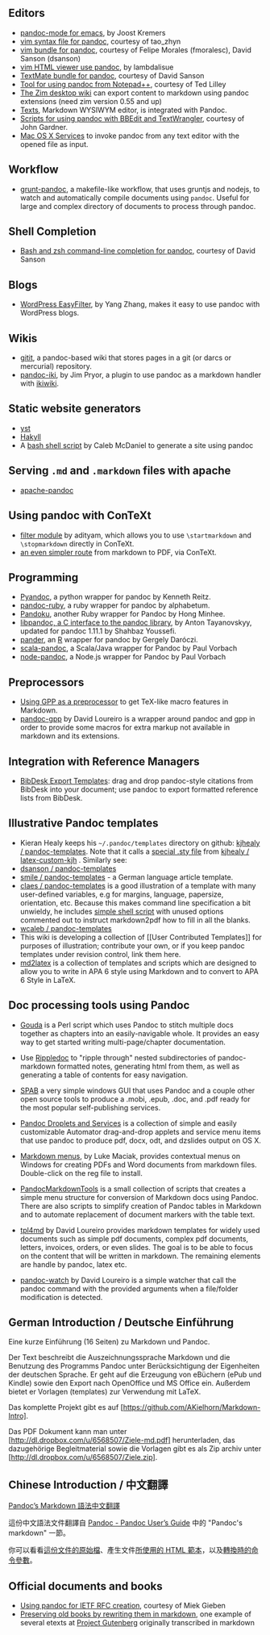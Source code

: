 ## Editors

- [pandoc-mode for emacs], by Joost Kremers
- [vim syntax file for pandoc], courtesy of tao_zhyn
- [vim bundle for pandoc], courtesy of Felipe Morales (fmoralesc), David Sanson (dsanson)
- [vim HTML viewer use pandoc], by lambdalisue
- [TextMate bundle for pandoc], courtesy of David Sanson
- [Tool for using pandoc from Notepad++], courtesy of Ted Lilley
- [The Zim desktop wiki] can export content to markdown using pandoc extensions (need zim version 0.55 and up)
- [Texts], Markdown WYSIWYM editor, is integrated with Pandoc.
- [Scripts for using pandoc with BBEdit and TextWrangler], courtesy of John Gardner.
- [Mac OS X Services](https://github.com/mb21/Pandoc-Mac-OS-X-Services) to invoke pandoc from any text editor with the opened file as input.

## Workflow

- [grunt-pandoc](https://github.com/Dashed/grunt-pandoc), a makefile-like workflow, that uses gruntjs and nodejs, to watch and automatically compile documents using `pandoc`. Useful for large and complex directory of documents to process through pandoc.


## Shell Completion

- [Bash and zsh command-line completion for pandoc], courtesy of David Sanson

## Blogs

- [WordPress EasyFilter], by Yang Zhang, makes it easy to use pandoc
  with WordPress blogs.

## Wikis

- [gitit], a pandoc-based wiki that stores pages in a git (or
  darcs or mercurial) repository.
- [pandoc-iki], by Jim Pryor, a plugin to use pandoc as a
  markdown handler with [ikiwiki].

## Static website generators

- [yst](https://github.com/jgm/yst)
- [Hakyll](http://jaspervdj.be/hakyll/)
- A [bash shell script](https://github.com/wcaleb/website) by Caleb McDaniel to generate a site using pandoc

## Serving `.md` and `.markdown` files with apache

- [apache-pandoc](https://github.com/chdemko/apache-pandoc)

## Using pandoc with ConTeXt

- [filter module] by adityam, which allows you to use
  `\startmarkdown` and `\stopmarkdown` directly in ConTeXt.
- [an even simpler route] from markdown to PDF, via ConTeXt.

## Programming

- [Pyandoc](https://github.com/kennethreitz/pyandoc), a python wrapper
  for pandoc by Kenneth Reitz.
- [pandoc-ruby](https://github.com/alphabetum/pandoc-ruby), a ruby wrapper
  for pandoc by alphabetum.
- [Pandoku](https://github.com/lunant/pandoku), another Ruby wrapper
  for Pandoc by Hong Minhee.
- [libpandoc, a C interface to the pandoc library](http://github.com/ShabbyX/libpandoc/tree/master),
  by Anton Tayanovskyy, updated for pandoc 1.11.1 by Shahbaz Youssefi.
- [pander](https://github.com/Rapporter/pander), an [R](http://www.r-project.org/) wrapper
  for pandoc by Gergely Daróczi.
- [scala-pandoc](https://github.com/pvorb/scala-pandoc), a Scala/Java wrapper for Pandoc by Paul Vorbach
- [node-pandoc](https://npmjs.org/package/pdc), a Node.js wrapper for Pandoc by Paul Vorbach

## Preprocessors

- [Using GPP as a preprocessor](http://randomdeterminism.wordpress.com/2012/06/01/how-i-stopped-worring-and-started-using-markdown-like-tex/) to get TeX-like macro features in Markdown.
- [pandoc-gpp](http://dloureiro.github.io/pandoc-gpp) by David Loureiro is a wrapper around pandoc and gpp in order to provide some macros for extra markup not available in markdown and its extensions.

## Integration with Reference Managers

- [BibDesk Export Templates](https://github.com/dsanson/bibdesk-pandoc-export-templates): drag and drop pandoc-style citations from BibDesk into your document; use pandoc to export formatted reference lists from BibDesk.

## Illustrative Pandoc templates

- Kieran Healy keeps his `~/.pandoc/templates` directory on github: [kjhealy / pandoc-templates](/kjhealy/pandoc-templates).  Note that it calls a [special .sty file](https://github.com/kjhealy/latex-custom-kjh/tree/master/needs-memoir) from [kjhealy / latex-custom-kjh](/kjhealy/latex-custom-kjh) . Similarly see:
- [dsanson / pandoc-templates](/dsanson/pandoc-templates)
- [smile / pandoc-templates](/timheil/pandoc-templates) - a German language article template.
- [claes / pandoc-templates](/claes/pandoc-templates) is a good illustration of a template with many user-defined variables, e.g for margins, language, papersize, orientation, etc. Because this makes command line specification a bit unwieldy, he includes [simple shell script](/claes/pandoc-templates/blob/master/md2pdf) with unused options commented out to instruct markdown2pdf how to fill in all the blanks.
- [wcaleb / pandoc-templates](/wcaleb/pandoc-templates)
- This wiki is developing a collection of [[User Contributed Templates]] for purposes of illustration; contribute your own, or if you keep pandoc templates under revision control, link them here.
- [md2latex](https://bitbucket.org/zuline/md2latex) is a collection of templates and scripts which are designed to allow you to write in APA 6 style using Markdown and to convert to APA 6 Style in LaTeX.

## Doc processing tools using Pandoc

- [Gouda](http://www.unexpected-vortices.com/sw/gouda/) is a Perl script which uses Pandoc to stitch multiple docs together as chapters into an easily-navigable whole. It provides an easy way to get started writing multi-page/chapter documentation.

- Use [Rippledoc](https://github.com/uvtc/rippledoc) to "ripple through" nested subdirectories of pandoc-markdown formatted notes, generating html from them, as well as generating a table of contents for easy navigation.

- [SPAB](http://www.howtoselfpublishabook.org/self-publish-a-book/) a very simple windows GUI that uses Pandoc and a couple other open source tools to produce a .mobi, .epub, .doc, and .pdf ready for the most popular self-publishing services.

- [Pandoc Droplets and Services](https://github.com/dsanson/Pandoc-Droplets-and-Services) is a collection of simple and easily customizable Automator drag-and-drop applets and service menu items that use pandoc to produce pdf, docx, odt, and dzslides output on OS X.

- [Markdown menus](http://www.terminally-incoherent.com/blog/wp-content/uploads/2012/05/markdown-menus.zip), by Luke Maciak, provides contextual menus on Windows for creating PDFs and Word documents from markdown files. Double-click on the reg file to install.

- [PandocMarkdownTools](https://bitbucket.org/zuline/pandocmarkdowntools) is a small collection of scripts that creates a simple menu structure for conversion of Markdown docs using Pandoc. There are also scripts to simplify creation of Pandoc tables in Markdown and to automate replacement of document markers with the table text.

- [tpl4md](https://github.com/dloureiro/tpl4md) by David Loureiro provides markdown templates for widely used documents such as simple pdf documents, complex pdf documents, letters, invoices, orders, or even slides. The goal is to be able to focus on the content that will be written in markdown. The remaining elements are handle by pandoc, latex etc.

- [pandoc-watch](https://github.com/dloureiro/pandoc-watch) by David Loureiro is a simple watcher that call the pandoc command with the provided arguments when a file/folder modification is detected.

## German Introduction / Deutsche Einführung

Eine kurze Einführung (16 Seiten) zu Markdown und Pandoc.

Der Text beschreibt die Auszeichnungssprache Markdown und die Benutzung des Programms Pandoc unter Berücksichtigung der Eigenheiten der deutschen Sprache.
Er geht auf die Erzeugung von eBüchern (ePub und Kindle) sowie den Export nach OpenOffice und MS Office ein.
Außerdem bietet er Vorlagen (templates) zur Verwendung mit LaTeX.

Das komplette Projekt gibt es auf [https://github.com/AKielhorn/Markdown-Intro].

Das PDF Dokument kann man unter [http://dl.dropbox.com/u/6568507/Ziele-md.pdf] herunterladen, das dazugehörige Begleitmaterial sowie die Vorlagen gibt es als Zip archiv unter [http://dl.dropbox.com/u/6568507/Ziele.zip].

## Chinese Introduction / 中文翻譯

[Pandoc’s Markdown 語法中文翻譯](http://pages.tzengyuxio.me/pandoc/)

這份中文語法文件翻譯自 [Pandoc - Pandoc User’s Guide][userguide] 中的 "Pandoc's markdown" 一節。

你可以看看[這份文件的原始檔][source]、產生文件[所使用的 HTML 範本][template]，以及[轉換時的命令參數][script]。

[userguide]: http://johnmacfarlane.net/pandoc/README.html#pandocs-markdown
[source]: https://raw.github.com/tzengyuxio/pages/gh-pages/pandoc/pandoc.markdown
[template]: https://github.com/tzengyuxio/pages/blob/gh-pages/pandoc/pm-template.html5
[script]: https://github.com/tzengyuxio/pages/blob/gh-pages/pandoc/convert.sh

## Official documents and books

- [Using pandoc for IETF RFC creation], courtesy of Miek Gieben
- [Preserving old books by rewriting them in markdown], one example of several etexts at [Project Gutenberg] originally transcribed in markdown


[an even simpler route]: http://randomdeterminism.wordpress.com/2011/01/09/markdowntopdf/
[filter module]: https://github.com/adityam/filter
[vim syntax file for pandoc]: http://www.vim.org/scripts/script.php?script_id=2389
[vim bundle for pandoc]: https://github.com/vim-pandoc/vim-pandoc
[vim HTML viewer use pandoc]: https://github.com/lambdalisue/shareboard.vim
[TextMate bundle for pandoc]: http://github.com/dsanson/Pandoc.tmbundle
[jsMath]: http://www.math.union.edu/~dpvc/jsMath/
[WordPress EasyFilter]: http://assorted.sourceforge.net/wp-easy-filter/
[Haskell platform]: http://hackage.haskell.org/platform/
[Tool for using pandoc from Notepad++]: https://bitbucket.org/lilleyt/clip-pandoc
[pandoc-mode for emacs]: http://joostkremers.github.com/pandoc-mode/
[gitit]: http://gitit.net
[pandoc-iki]: https://github.com/dubiousjim/pandoc-iki
[ikiwiki]:  http://ikiwiki.info/
[Bash and zsh command-line completion for pandoc]: https://github.com/dsanson/pandoc-completion
[Using pandoc for IETF RFC creation]: https://github.com/miekg/pandoc2rfc
[Preserving old books by rewriting them in markdown]: https://github.com/rwst/book-curie-radio-de
[Project Gutenberg]: http://www.gutenberg.org
[The Zim desktop wiki]: http://zim-wiki.org
[Texts]: http:/www.texts.io/
[Scripts for using pandoc with BBEdit and TextWrangler]: https://github.com/jrgcmu/BBpandoc